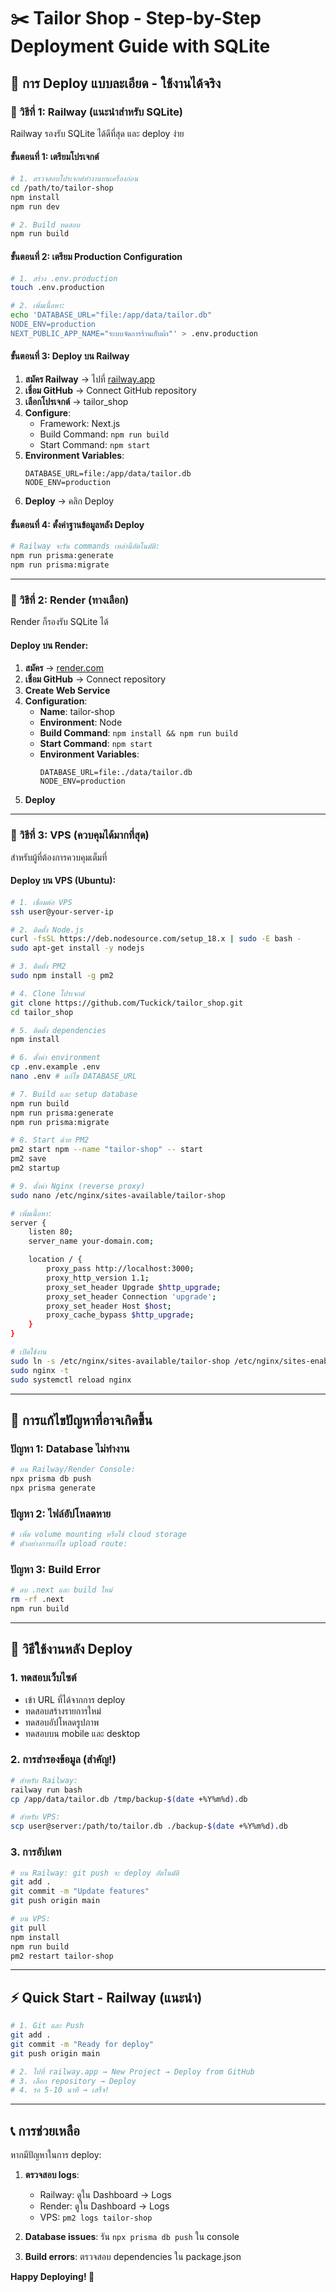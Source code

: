 # ✂️ Tailor Shop - Step-by-Step Deployment Guide with SQLite

## 🚀 การ Deploy แบบละเอียด - ใช้งานได้จริง

### 🥇 วิธีที่ 1: Railway (แนะนำสำหรับ SQLite)

Railway รองรับ SQLite ได้ดีที่สุด และ deploy ง่าย

#### ขั้นตอนที่ 1: เตรียมโปรเจกต์

```bash
# 1. ตรวจสอบโปรเจกต์ทำงานบนเครื่องก่อน
cd /path/to/tailor-shop
npm install
npm run dev

# 2. Build ทดสอบ
npm run build
```

#### ขั้นตอนที่ 2: เตรียม Production Configuration

```bash
# 1. สร้าง .env.production
touch .env.production

# 2. เพิ่มเนื้อหา:
echo 'DATABASE_URL="file:/app/data/tailor.db"
NODE_ENV=production
NEXT_PUBLIC_APP_NAME="ระบบจัดการร้านเย็บผ้า"' > .env.production
```

#### ขั้นตอนที่ 3: Deploy บน Railway

1. **สมัคร Railway** → ไปที่ [railway.app](https://railway.app)
2. **เชื่อม GitHub** → Connect GitHub repository
3. **เลือกโปรเจกต์** → tailor_shop
4. **Configure**:
   - Framework: Next.js
   - Build Command: `npm run build`
   - Start Command: `npm start`
5. **Environment Variables**:
   ```
   DATABASE_URL=file:/app/data/tailor.db
   NODE_ENV=production
   ```
6. **Deploy** → คลิก Deploy

#### ขั้นตอนที่ 4: ตั้งค่าฐานข้อมูลหลัง Deploy

```bash
# Railway จะรัน commands เหล่านี้อัตโนมัติ:
npm run prisma:generate
npm run prisma:migrate
```

---

### 🥈 วิธีที่ 2: Render (ทางเลือก)

Render ก็รองรับ SQLite ได้

#### Deploy บน Render:

1. **สมัคร** → [render.com](https://render.com)
2. **เชื่อม GitHub** → Connect repository
3. **Create Web Service**
4. **Configuration**:
   - **Name**: tailor-shop
   - **Environment**: Node
   - **Build Command**: `npm install && npm run build`
   - **Start Command**: `npm start`
   - **Environment Variables**:
     ```
     DATABASE_URL=file:./data/tailor.db
     NODE_ENV=production
     ```
5. **Deploy**

---

### 🥉 วิธีที่ 3: VPS (ควบคุมได้มากที่สุด)

สำหรับผู้ที่ต้องการควบคุมเต็มที่

#### Deploy บน VPS (Ubuntu):

```bash
# 1. เชื่อมต่อ VPS
ssh user@your-server-ip

# 2. ติดตั้ง Node.js
curl -fsSL https://deb.nodesource.com/setup_18.x | sudo -E bash -
sudo apt-get install -y nodejs

# 3. ติดตั้ง PM2
sudo npm install -g pm2

# 4. Clone โปรเจกต์
git clone https://github.com/Tuckick/tailor_shop.git
cd tailor_shop

# 5. ติดตั้ง dependencies
npm install

# 6. ตั้งค่า environment
cp .env.example .env
nano .env # แก้ไข DATABASE_URL

# 7. Build และ setup database
npm run build
npm run prisma:generate
npm run prisma:migrate

# 8. Start ด้วย PM2
pm2 start npm --name "tailor-shop" -- start
pm2 save
pm2 startup

# 9. ตั้งค่า Nginx (reverse proxy)
sudo nano /etc/nginx/sites-available/tailor-shop

# เพิ่มเนื้อหา:
server {
    listen 80;
    server_name your-domain.com;

    location / {
        proxy_pass http://localhost:3000;
        proxy_http_version 1.1;
        proxy_set_header Upgrade $http_upgrade;
        proxy_set_header Connection 'upgrade';
        proxy_set_header Host $host;
        proxy_cache_bypass $http_upgrade;
    }
}

# เปิดใช้งาน
sudo ln -s /etc/nginx/sites-available/tailor-shop /etc/nginx/sites-enabled/
sudo nginx -t
sudo systemctl reload nginx
```

---

## 🔧 การแก้ไขปัญหาที่อาจเกิดขึ้น

### ปัญหา 1: Database ไม่ทำงาน

```bash
# บน Railway/Render Console:
npx prisma db push
npx prisma generate
```

### ปัญหา 2: ไฟล์อัปโหลดหาย

```bash
# เพิ่ม volume mounting หรือใช้ cloud storage
# ตัวอย่างการแก้ไข upload route:
```

### ปัญหา 3: Build Error

```bash
# ลบ .next และ build ใหม่
rm -rf .next
npm run build
```

---

## 🎯 วิธีใช้งานหลัง Deploy

### 1. ทดสอบเว็บไซต์

- เข้า URL ที่ได้จากการ deploy
- ทดสอบสร้างรายการใหม่
- ทดสอบอัปโหลดรูปภาพ
- ทดสอบบน mobile และ desktop

### 2. การสำรองข้อมูล (สำคัญ!)

```bash
# สำหรับ Railway:
railway run bash
cp /app/data/tailor.db /tmp/backup-$(date +%Y%m%d).db

# สำหรับ VPS:
scp user@server:/path/to/tailor.db ./backup-$(date +%Y%m%d).db
```

### 3. การอัปเดท

```bash
# บน Railway: git push จะ deploy อัตโนมัติ
git add .
git commit -m "Update features"
git push origin main

# บน VPS:
git pull
npm install
npm run build
pm2 restart tailor-shop
```

---

## ⚡ Quick Start - Railway (แนะนำ)

```bash
# 1. Git และ Push
git add .
git commit -m "Ready for deploy"
git push origin main

# 2. ไปที่ railway.app → New Project → Deploy from GitHub
# 3. เลือก repository → Deploy
# 4. รอ 5-10 นาที → เสร็จ!
```

---

## 📞 การช่วยเหลือ

หากมีปัญหาในการ deploy:

1. **ตรวจสอบ logs**:

   - Railway: ดูใน Dashboard → Logs
   - Render: ดูใน Dashboard → Logs
   - VPS: `pm2 logs tailor-shop`

2. **Database issues**: รัน `npx prisma db push` ใน console

3. **Build errors**: ตรวจสอบ dependencies ใน package.json

**Happy Deploying! 🚀**
